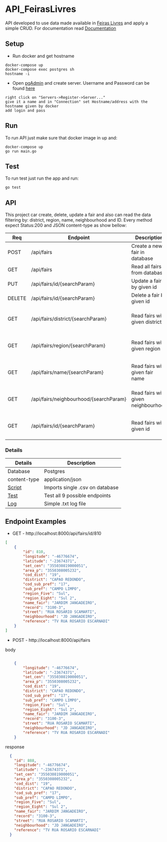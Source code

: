 # API_FeirasLivres
API developed to use data made available in [Feiras Livres](http://www.prefeitura.sp.gov.br/cidade/secretarias/upload/chamadas/feiras_livres_1429113213.zip) and apply a simple CRUD.
For documentation read [Documentation](https://pkg.go.dev/github.com/Darklabel91/API_FeirasLivres#section-readme)

## Setup
- Run docker and get hostname
```
docker-compose up
docker-compose exec postgres sh
hostname -i
```
- Open [pgAdmin](http://localhost:54321) and create server. Username and Password can be found [here](https://github.com/Darklabel91/API_FeirasLivres/blob/main/docker-compose.yml)
```
right click on "Servers->Register->Server..."
give it a name and in "Connection" set Hostname/address with the hostname given by docker
add login and pass
```
## Run
To run API just make sure that docker image in up and:
```
docker-compose up
go run main.go
```
## Test
To run test just run the app and run:
```
go test
```

## API
This project car create, delete, update a fair and also can read the data filtering by: district, region, name, neighbourhood and ID.
Every method expect Status:200 and JSON content-type as show bellow:

| Req    | Endpoint                               | Description                         | Success           | Warning     | Error                      |
|--------|----------------------------------------|-------------------------------------|-------------------|-------------|----------------------------|
| POST   | /api/fairs                             | Create a new fair in database       | Status:200 - JSON | -           | Status: 500                |
| GET    | /api/fairs                             | Read all fairs from database        | Status:200 - JSON | Status: 204 | Status: 500                | 
| PUT    | /api/fairs/id/{searchParam}            | Update a fair by given id           | Status:200 - JSON |             | Status: 500                |
| DELETE | /api/fairs/id/{searchParam}            | Delete a fair by given id           | Status: 200 - nil | -           | Status: 500                |
| GET    | /api/fairs/district/{searchParam}      | Read fairs with given district      | Status:200 - JSON | Status: 204 | Status: 500 or Status: 400 |
| GET    | /api/fairs/region/{searchParam}        | Read fairs with given region        | Status:200 - JSON | Status: 204 | Status: 500 or Status: 400 |
| GET    | /api/fairs/name/{searchParam}          | Read fairs with given fair name     | Status:200 - JSON | Status: 204 | Status: 500 or Status: 400 |
| GET    | /api/fairs/neighbourhood/{searchParam} | Read fairs with given neighbourhood | Status:200 - JSON | Status: 204 | Status: 500 or Status: 400 |
| GET    | /api/fairs/id/{searchParam}            | Read fairs with given id            | Status:200 - JSON | Status: 204 | Status: 500 or Status: 400 |

### Details
| Details                                                                                   | Description                     |
|-------------------------------------------------------------------------------------------|---------------------------------|
| Database                                                                                  | Postgres                        |
| content-type                                                                              | application/json                |
| [Script](https://github.com/Darklabel91/API_FeirasLivres/blob/main/database/migration.go) | Imports single .csv on database |
| [Test](https://github.com/Darklabel91/API_FeirasLivres/blob/main/main_test.go)            | Test all 9 possible endpoints   |
| [Log](https://github.com/Darklabel91/API_FeirasLivres/blob/main/logs.txt)                 | Simple .txt log file            |

## Endpoint Examples
- GET - http://localhost:8000/api/fairs/id/810
```json
[
    {
        "id": 810,
        "longitude": "-46776674",
        "latitude": "-23674371",
        "set_cen": "355030819000051",
        "area_p": "3550308005232",
        "cod_dist": "19",
        "district": "CAPAO REDONDO",
        "cod_sub_pref": "17",
        "sub_pref": "CAMPO LIMPO",
        "region_Five": "Sul",
        "region_Eight": "Sul 2",
        "name_fair": "JARDIM JANGADEIRO",
        "record": "3100-3",
        "street": "RUA ROSARIO SCAMARTI",
        "neighbourhood": "JD JANGADEIRO",
        "reference": "TV RUA ROSARIO ESCARNADI"
    }
]
```

- POST - http://localhost:8000/api/fairs

body
```json

    {
        "longitude": "-46776674",
        "latitude": "-23674371",
        "set_cen": "355030819000051",
        "area_p": "3550308005232",
        "cod_dist": "19",
        "district": "CAPAO REDONDO",
        "cod_sub_pref": "17",
        "sub_pref": "CAMPO LIMPO",
        "region_Five": "Sul",
        "region_Eight": "Sul 2",
        "name_fair": "JARDIM JANGADEIRO",
        "record": "3100-3",
        "street": "RUA ROSARIO SCAMARTI",
        "neighbourhood": "JD JANGADEIRO",
        "reference": "TV RUA ROSARIO ESCARNADI"
    }

```
response
```json
  {
    "id": 888,
    "longitude": "-46776674",
    "latitude": "-23674371",
    "set_cen": "355030819000051",
    "area_p": "3550308005232",
    "cod_dist": "19",
    "district": "CAPAO REDONDO",
    "cod_sub_pref": "17",
    "sub_pref": "CAMPO LIMPO",
    "region_Five": "Sul",
    "region_Eight": "Sul 2",
    "name_fair": "JARDIM JANGADEIRO",
    "record": "3100-3",
    "street": "RUA ROSARIO SCAMARTI",
    "neighbourhood": "JD JANGADEIRO",
    "reference": "TV RUA ROSARIO ESCARNADI"
  }
```
